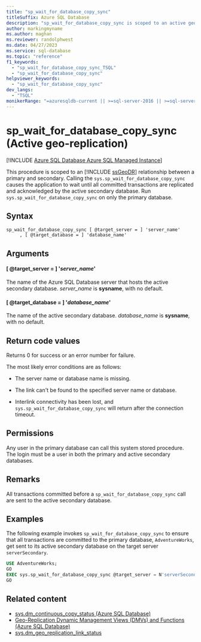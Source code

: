 ```yaml
---
title: "sp_wait_for_database_copy_sync"
titleSuffix: Azure SQL Database
description: "sp_wait_for_database_copy_sync is scoped to an active geo-replication relationship between a primary and secondary."
author: markingmyname
ms.author: maghan
ms.reviewer: randolphwest
ms.date: 04/27/2023
ms.service: sql-database
ms.topic: "reference"
f1_keywords:
  - "sp_wait_for_database_copy_sync_TSQL"
  - "sp_wait_for_database_copy_sync"
helpviewer_keywords:
  - "sp_wait_for_database_copy_sync"
dev_langs:
  - "TSQL"
monikerRange: "=azuresqldb-current || >=sql-server-2016 || >=sql-server-linux-2017 || =azuresqldb-mi-current"
---
```

# sp_wait_for_database_copy_sync (Active geo-replication)

[!INCLUDE [Azure SQL Database Azure SQL Managed Instance](../../includes/applies-to-version/asdb-asdbmi.md)]

This procedure is scoped to an [!INCLUDE [ssGeoDR](../../includes/ssgeodr-md.md)] relationship between a primary and secondary. Calling the `sys.sp_wait_for_database_copy_sync` causes the application to wait until all committed transactions are replicated and acknowledged by the active secondary database. Run `sys.sp_wait_for_database_copy_sync` on only the primary database.

## Syntax

```syntaxsql
sp_wait_for_database_copy_sync [ @target_server = ] 'server_name'
     , [ @target_database = ] 'database_name'
```

## Arguments

#### [ @target_server = ] '*server_name*'

The name of the Azure SQL Database server that hosts the active secondary database. *server_name* is **sysname**, with no default.

#### [ @target_database = ] '*database_name*'

The name of the active secondary database. *database_name* is **sysname**, with no default.

## Return code values

Returns 0 for success or an error number for failure.

The most likely error conditions are as follows:

- The server name or database name is missing.

- The link can't be found to the specified server name or database.

- Interlink connectivity has been lost, and `sys.sp_wait_for_database_copy_sync` will return after the connection timeout.

## Permissions

Any user in the primary database can call this system stored procedure. The login must be a user in both the primary and active secondary databases.

## Remarks

All transactions committed before a `sp_wait_for_database_copy_sync` call are sent to the active secondary database.

## Examples

The following example invokes `sp_wait_for_database_copy_sync` to ensure that all transactions are committed to the primary database, `AdventureWorks`, get sent to its active secondary database on the target server `serverSecondary`.

```sql
USE AdventureWorks;
GO
EXEC sys.sp_wait_for_database_copy_sync @target_server = N'serverSecondary', @target_database = N'AdventureWorks';
GO
```

## Related content

- [sys.dm_continuous_copy_status (Azure SQL Database)](../system-dynamic-management-views/sys-dm-continuous-copy-status-azure-sql-database.md)
- [Geo-Replication Dynamic Management Views (DMVs) and Functions (Azure SQL Database)](../system-dynamic-management-views/geo-replication-dynamic-management-views-and-functions-azure-sql-database.md)
- [sys.dm_geo_replication_link_status](../system-dynamic-management-views/sys-dm-geo-replication-link-status-azure-sql-database.md)
